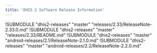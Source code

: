 ```yaml
---
title: 'DHIS 2 Software Release Information'
---
```

<!--DHIS2-SECTION-ID:index_system_administration-->

!SUBMODULE "dhis2-releases" "master" "releases/2.33/ReleaseNote-2.33.0.md"
!SUBMODULE "dhis2-releases" "master" "releases/2.33/README.md"
!SUBMODULE "dhis2-releases" "master" "android-releases/2.1/ReleaseNote-2.1.0.md"
!SUBMODULE "dhis2-releases" "master" "android-releases/2.2/ReleaseNote-2.2.0.md"
